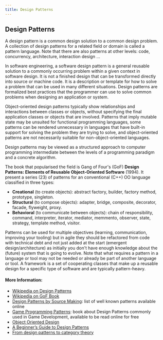 ```yaml
---
title: Design Patterns
---
```

## Design Patterns
A design pattern is a common design solution to a common design problem. A collection of design patterns for a related field or domain is called a pattern language. Note that there are also patterns at other levels: code, concurrency, architecture, interaction design ...

In software engineering, a software design pattern is a general reusable solution to a commonly occurring problem within a given context in software design. It is not a finished design that can be transformed directly into source or machine code. It is a description or template for how to solve a problem that can be used in many different situations. Design patterns are formalized best practices that the programmer can use to solve common problems when designing an application or system.

Object-oriented design patterns typically show relationships and interactions between classes or objects, without specifying the final application classes or objects that are involved. Patterns that imply mutable state may be unsuited for functional programming languages, some patterns can be rendered unnecessary in languages that have built-in support for solving the problem they are trying to solve, and object-oriented patterns are not necessarily suitable for non-object-oriented languages.

Design patterns may be viewed as a structured approach to computer programming intermediate between the levels of a programming paradigm and a concrete algorithm.

The book that popularised the field is Gang of Four's (GoF) **Design Patterns: Elements of Reusable Object-Oriented Software** (1994). It present a series (23) of patterns for an conventional (C++) OO language classified in three types:
* **Creational** (to create objects): abstract factory, builder, factory method, prototype, singleton.
* **Structural** (to compose objects): adapter, bridge, composite, decorator, facade, flyweight, proxy.
* **Behavioral** (to communicate between objects): chain of responsibility, command, interpreter, iterator, mediator, memmento, observer, state, strategy, template method, visitor.

Patterns can be used for multiple objectives  (learning, communication, improving your tooling) but in agile they should be refactored from code with technical debt and not just added at the start (emergent design/architecture) as initially you don't have enough knowledge about the (future) system that is going to evolve. Note that what requires a pattern in a language or tool may not be needed or already be part of another language or tool. A framework is a set of cooperating classes that make up a reusable design for a specific type of software and are typically pattern-heavy.


#### More Information:
<!-- Please add any articles you think might be helpful to read before writing the article -->
- [Wikipedia on Design Patterns](https://en.wikipedia.org/wiki/Software_design_pattern)
- [Wikipedia on GoF Book](https://en.wikipedia.org/wiki/Design_Patterns)
- [Design Patterns by Source Making](https://sourcemaking.com/design_patterns): list of well known patterns available online
- [Game Programming Patterns](http://gameprogrammingpatterns.com/): book about Design Patterns commonly used in Game Development, available to be read online for free
- [Object Oriented Design](http://www.oodesign.com/)
- [A Beginner’s Guide to Design Patterns](https://code.tutsplus.com/articles/a-beginners-guide-to-design-patterns--net-12752)
- [From design patterns to category theory](http://blog.ploeh.dk/2017/10/04/from-design-patterns-to-category-theory/)

